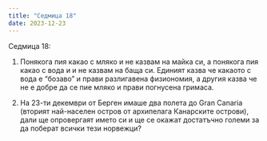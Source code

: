 ```yaml
---
title: "Седмица 18"
date: 2023-12-23
---
```

Седмица 18:

1. Понякога пия какао с мляко и не казвам на майка си, а понякога пия какао с вода и и не казвам на баща си. 
Единият казва че какаото с вода е “бозаво” и прави разлигавена физиономия, а другия казва че не е добре да се пие мляко и прави погнусена гримаса. 

2. На 23-ти декември от Берген имаше два полета до Gran Canaria (вторият най-населен остров от архипелага Канарските острови), дали ще опровергаят името си и ще се окажат достатъчно големи за да поберат всички тези норвежци?
